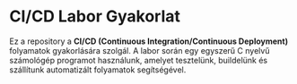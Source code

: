 # CI/CD Labor Gyakorlat

Ez a repository a **CI/CD (Continuous Integration/Continuous Deployment)** folyamatok gyakorlására szolgál. A labor során egy egyszerű C nyelvű számológép programot használunk, amelyet tesztelünk, buildelünk és szállítunk automatizált folyamatok segítségével.
